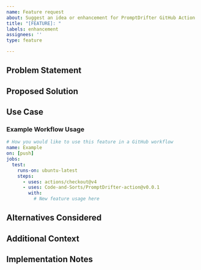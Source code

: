 ```yaml
---
name: Feature request
about: Suggest an idea or enhancement for PromptDrifter GitHub Action
title: "[FEATURE]: "
labels: enhancement
assignees: ''
type: feature

---
```


<!--
Thank you for using PromptDrifter GitHub Action! 🚀

Before filing a feature request, please check:
- Have a usage question? Ask in Discussions: https://github.com/Code-and-Sorts/PromptDrifter-action/discussions
- Experiencing a bug? Use the bug report template instead
- Search existing issues to see if someone already requested this
- For PromptDrifter CLI features, file issues in the main repo: https://github.com/Code-and-Sorts/PromptDrifter

Please provide the information below to help us understand your feature request.
-->

## Problem Statement
<!-- Is your feature request related to a problem? Describe what the problem is -->

## Proposed Solution
<!-- Describe the solution you'd like to see -->

## Use Case
<!-- Describe how this feature would be used in GitHub workflows. Include specific examples if possible -->

### Example Workflow Usage
```yaml
# How you would like to use this feature in a GitHub workflow
name: Example
on: [push]
jobs:
  test:
    runs-on: ubuntu-latest
    steps:
      - uses: actions/checkout@v4
      - uses: Code-and-Sorts/PromptDrifter-action@v0.0.1
        with:
          # New feature usage here
```

## Alternatives Considered
<!-- Describe any alternative solutions or features you've considered -->

## Additional Context
<!-- Add any other context, mockups, or examples about the feature request -->

## Implementation Notes
<!-- Optional: If you have ideas about how this could be implemented in the GitHub Action, share them here. Consider:
- New action inputs
- Changes to entrypoint.sh
- Docker image modifications
- Integration with PromptDrifter CLI features
-->
